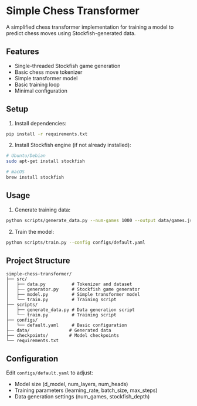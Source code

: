 
# Simple Chess Transformer

A simplified chess transformer implementation for training a model to predict chess moves using Stockfish-generated data.

## Features

- Single-threaded Stockfish game generation
- Basic chess move tokenizer
- Simple transformer model
- Basic training loop
- Minimal configuration

## Setup

1. Install dependencies:
```bash
pip install -r requirements.txt
```

2. Install Stockfish engine (if not already installed):
```bash
# Ubuntu/Debian
sudo apt-get install stockfish

# macOS
brew install stockfish
```

## Usage

1. Generate training data:
```bash
python scripts/generate_data.py --num-games 1000 --output data/games.jsonl
```

2. Train the model:
```bash
python scripts/train.py --config configs/default.yaml
```

## Project Structure

```
simple-chess-transformer/
├── src/
│   ├── data.py          # Tokenizer and dataset
│   ├── generator.py     # Stockfish game generator
│   ├── model.py         # Simple transformer model
│   └── train.py         # Training script
├── scripts/
│   ├── generate_data.py # Data generation script
│   └── train.py         # Training script
├── configs/
│   └── default.yaml     # Basic configuration
├── data/               # Generated data
├── checkpoints/        # Model checkpoints
└── requirements.txt
```

## Configuration

Edit `configs/default.yaml` to adjust:
- Model size (d_model, num_layers, num_heads)
- Training parameters (learning_rate, batch_size, max_steps)
- Data generation settings (num_games, stockfish_depth)
